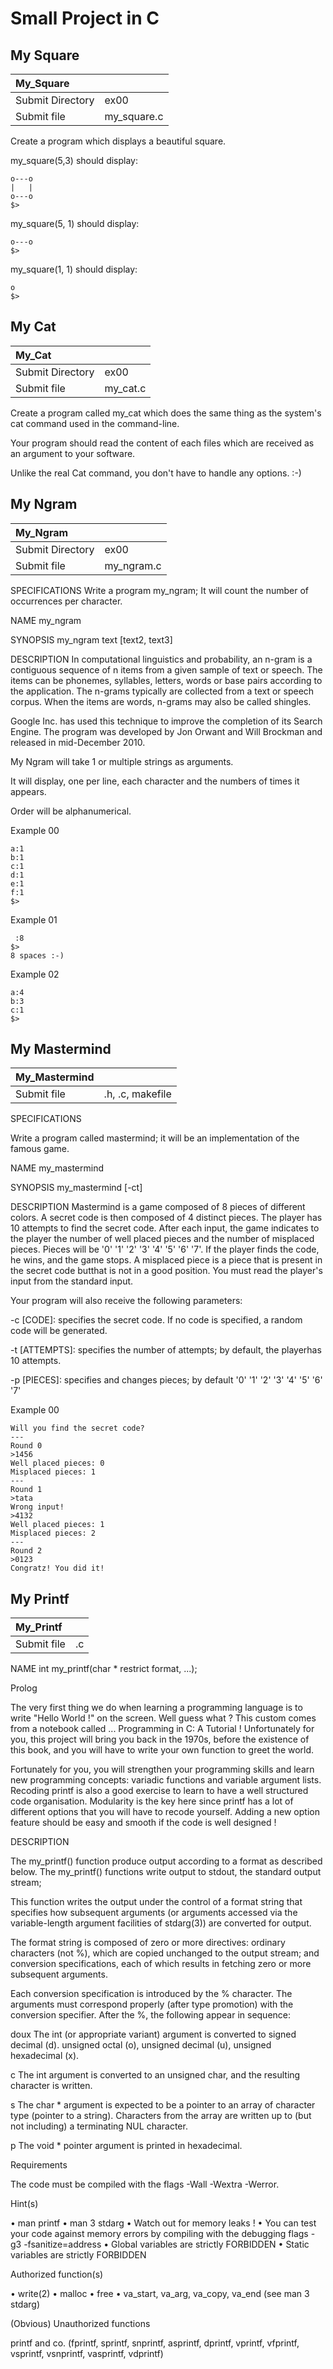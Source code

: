 # Small Project in C

## My Square

| My_Square        |                             |
|:-----------------|---------------------------- |
| Submit Directory | ex00                        |
| Submit file      | my_square.c                 |

Create a program which displays a beautiful square.

my_square(5,3) should display:

```$>./a.out 5 3
o---o
|   |
o---o
$>
```
my_square(5, 1) should display:

```$>./a.out 5 1
o---o
$>
```
my_square(1, 1) should display:

```$>./a.out 1 1
o
$>
```

## My Cat

| My_Cat           |                             |
|:-----------------|---------------------------- |
| Submit Directory | ex00                        |
| Submit file      | my_cat.c                    |


Create a program called my_cat which does the same thing as the system's cat command used in the command-line.

Your program should read the content of each files which are received as an argument to your software.

Unlike the real Cat command, you don't have to handle any options. :-)

## My Ngram

| My_Ngram         |                             |
|:-----------------|---------------------------- |
| Submit Directory | ex00                        |
| Submit file      | my_ngram.c                  |

SPECIFICATIONS
Write a program my_ngram; It will count the number of occurrences per character.

NAME
my_ngram

SYNOPSIS
my_ngram text [text2, text3]

DESCRIPTION
In computational linguistics and probability, an n-gram is a contiguous sequence of n items from a given sample of text or speech. The items can be phonemes, syllables, letters, words or base pairs according to the application. The n-grams typically are collected from a text or speech corpus. When the items are words, n-grams may also be called shingles.

Google Inc. has used this technique to improve the completion of its Search Engine. The program was developed by Jon Orwant and Will Brockman and released in mid-December 2010.

My Ngram will take 1 or multiple strings as arguments.

It will display, one per line, each character and the numbers of times it appears.

Order will be alphanumerical.

Example 00

```$>./my_ngram "abcdef"
a:1
b:1
c:1
d:1
e:1
f:1
$>
```
Example 01

```$>./my_ngram "        "
 :8
$>
8 spaces :-)
```

Example 02

```$>./my_ngram "aaabb" "abc"
a:4
b:3
c:1
$>
```

## My Mastermind

| My_Mastermind    |                             |
|:-----------------|---------------------------- |
| Submit file      | .h, .c, makefile            |

SPECIFICATIONS

Write a program called mastermind; it will be an implementation of the famous game.

NAME
my_mastermind

SYNOPSIS
my_mastermind [-ct]

DESCRIPTION
Mastermind is a game composed of 8 pieces of different colors. A secret code is then composed of 4 distinct pieces.
The player has 10 attempts to find the secret code. After each input, the game indicates to the player the number of well placed pieces and the number of misplaced pieces.
Pieces will be '0' '1' '2' '3' '4' '5' '6' '7'.
If the player finds the code, he wins, and the game stops. A misplaced piece is a piece that is present in the secret code butthat is not in a good position.
You must read the player's input from the standard input.

Your program will also receive the following parameters:

-c [CODE]: specifies the secret code. If no code is specified, a random code will be generated.

-t [ATTEMPTS]: specifies the number of attempts; by default, the playerhas 10 attempts.

-p [PIECES]: specifies and changes pieces; by default '0' '1' '2' '3' '4' '5' '6' '7'

Example 00

```PROMPT>./my_mastermind -c "0123"
Will you find the secret code?
---
Round 0
>1456
Well placed pieces: 0
Misplaced pieces: 1
---
Round 1
>tata
Wrong input!
>4132
Well placed pieces: 1
Misplaced pieces: 2
---
Round 2
>0123
Congratz! You did it!
```

## My Printf

| My_Printf        |                             |
|:-----------------|---------------------------- |
| Submit file      | .c                          |

NAME
int my_printf(char * restrict format, ...);

Prolog

The very first thing we do when learning a programming language is to write "Hello World !" on the screen. Well guess what ? This custom comes from a notebook called ... Programming in C: A Tutorial !
Unfortunately for you, this project will bring you back in the 1970s, before the existence of this book, and you will have to write your own function to greet the world.

Fortunately for you, you will strengthen your programming skills and learn new programming concepts: variadic functions and variable argument lists. Recoding printf is also a good exercise to learn to have a well structured code organisation. Modularity is the key here since printf has a lot of different options that you will have to recode yourself. Adding a new option feature should be easy and smooth if the code is well designed !

DESCRIPTION

The my_printf() function produce output according to a format as described below. The my_printf() functions write output to stdout, the standard output stream;

This function writes the output under the control of a format string that specifies how subsequent arguments (or arguments accessed via the variable-length argument facilities of stdarg(3)) are converted for output.

The format string is composed of zero or more directives: ordinary characters (not %), which are copied unchanged to the output stream; and conversion specifications, each of which results in fetching zero or more subsequent arguments.

Each conversion specification is introduced by the % character. The arguments must correspond properly (after type promotion) with the conversion specifier. After the %, the following appear in sequence:

doux The int (or appropriate variant) argument is converted to signed decimal (d). unsigned octal (o), unsigned decimal (u), unsigned hexadecimal (x).

c The int argument is converted to an unsigned char, and the resulting character is written.

s The char * argument is expected to be a pointer to an array of character type (pointer to a string). Characters from the array are written up to (but not including) a terminating NUL character.

p The void * pointer argument is printed in hexadecimal.

Requirements

The code must be compiled with the flags -Wall -Wextra -Werror.

Hint(s)

• man printf
• man 3 stdarg
• Watch out for memory leaks !
• You can test your code against memory errors by compiling with the debugging flags -g3 -fsanitize=address
• Global variables are strictly FORBIDDEN
• Static variables are strictly FORBIDDEN

Authorized function(s)

• write(2)
• malloc
• free
• va_start, va_arg, va_copy, va_end (see man 3 stdarg)

(Obvious) Unauthorized functions

printf and co. (fprintf, sprintf, snprintf, asprintf, dprintf, vprintf, vfprintf, vsprintf, vsnprintf, vasprintf, vdprintf)
